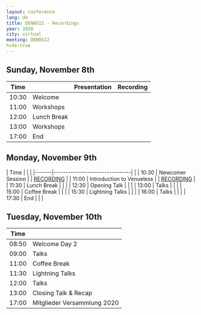 ```yaml
---
layout: conference
lang: de
title: DENOG12 - Recordings
year: 2020
city: virtual
meeting: DENOG12
hide:true
---
```



## Sunday, November 8th

| Time  |                               | Presentation                  |  Recording                    |
|-------|-------------------------------|-------------------------------|-------------------------------|
| 10:30 | Welcome                       |                               |
| 11:00 | Workshops                     |                               | 
| 12:00 | Lunch Break                   |                               |
| 13:00 | Workshops                     |                               |
| 17:00 | End                           |                               |

## Monday, November 9th

| Time  |                                |                               |
|-------|--------------------------------|                               |
| 10:30 | Newcomer Session               |                               | [RECORDING](https://www.youtube.com/watch?v=ZxCrfa4IfnY) |
| 11:00 | Introduction to Venueless      |                               | [RECORDING](https://www.youtube.com/watch?v=u95cNlC25Ic) |
| 11:30 | Lunch Break                    |                               | |
| 12:30 | Opening Talk                   |                               | |
| 13:00 | Talks                          |                               | |
| 15:00 | Coffee Break                   |                               | |
| 15:30 | Lightning Talks                |                               | |
| 16:00 | Talks                          |                               | |
| 17:30 | End                            |                               | |

## Tuesday, November 10th

| Time  |                                |
|-------|--------------------------------|
| 08:50 | Welcome Day 2                  |
| 09:00 | Talks                          |
| 11:00 | Coffee Break                   |
| 11:30 | Lightning Talks                |
| 12:00 | Talks                          |
| 13:00 | Closing Talk & Recap           |
| 17:00 | Mitglieder Versammlung 2020    |
